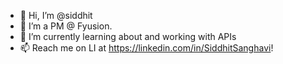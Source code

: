 - 👋 Hi, I’m @siddhit
- 👀 I’m a PM @ Fyusion.
- 🌱 I’m currently learning about and working with APIs
- 📫 Reach me on LI at https://linkedin.com/in/SiddhitSanghavi!
